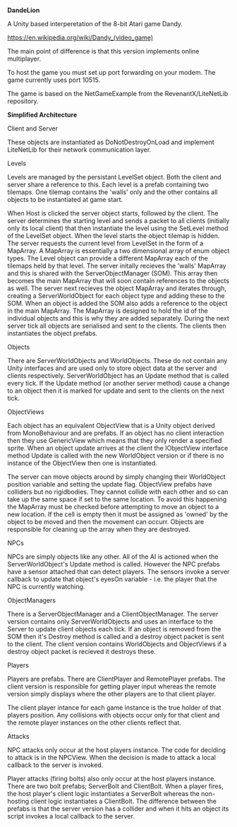 **DandeLion**

A Unity based interperetation of the 8-bit Atari game Dandy.

https://en.wikipedia.org/wiki/Dandy_(video_game)

The main point of difference is that this version implements online multiplayer.

To host the game you must set up port forwarding on your modem. The game currently uses port 10515.

The game is based on the NetGameExample from the RevenantX/LiteNetLib repository.

**Simplified Architecture**

Client and Server

These objects are instantiated as DoNotDestroyOnLoad and implement LiteNetLib for their network communication layer.

Levels

Levels are managed by the persistant LevelSet object. Both the client and server share a reference to this. Each level is a prefab containing two tilemaps. One tilemap contains the 'walls' only and the other contains all objects to be instantiated at game start.

When Host is clicked the server object starts, followed by the client. The server determines the starting level and sends a packet to all clients (initially only its local client) that then instantiate the level using the SetLevel method of the LevelSet object. When the level starts the object tilemap is hidden. The server requests the current level from LevelSet in the form of a MapArray. A MapArray is essentially a two dimensional array of enum object types. The Level object can provide a different MapArray each of the tilemaps held by that level. The server initally recieves the 'walls' MapArray and this is shared with the ServerObjectManager (SOM). This array then becomes the main MapArray that will soon contain references to the objects as well. The server next recieves the object MapArray and iterates through, creating a ServerWorldObject for each object type and adding these to the SOM. When an object is added the SOM also adds a reference to the object in the main MapArray. The MapArray is designed to hold the id of the individual objects and this is why they are added separately. During the next server tick all objects are serialised and sent to the clients. The clients then instantiates the object prefabs.

Objects

There are ServerWorldObjects and WorldObjects. These do not contain any Unity interfaces and are used only to store object data at the server and clients respectively. ServerWorldObject has an Update method that is called every tick. If the Update method (or another server method) cause a change to an object then it is marked for update and sent to the clients on the next tick.

ObjectViews

Each object has an equivalent ObjectView that is a Unity object derived from MonoBehaviour and are prefabs. If an object has no client interaction then they use GenericView which means that they only render a specified sprite. When an object update arrives at the client the IObjectView interface method Update is called with the new WorldObject version or if there is no instance of the ObjectView then one is instantiated.

The server can move objects around by simply changing their WorldObject position variable and setting the update flag. ObjectView prefabs have colliders but no rigidbodies. They cannot collide with each other and so can take up the same space if set to the same location. To avoid this happening the MapArray must be checked before attempting to move an object to a new location. If the cell is empty then it must be assigned as 'owned' by the object to be moved and then the movement can occurr. Objects are responsible for cleaning up the array when they are destroyed.

NPCs

NPCs are simply objects like any other. All of the AI is actioned when the ServerWorldObject's Update method is called. However the NPC prefabs have a sensor attached that can detect players. The sensors invoke a server callback to update that object's eyesOn variable - i.e. the player that the NPC is currently watching.

ObjectManagers

There is a ServerObjectManager and a ClientObjectManager. The server version contains only ServerWorldObjects and uses an interface to the Server to update client objects each tick. If an object is removed from the SOM then it's Destroy method is called and a destroy object packet is sent to the client. The client version contains WorldObjects and ObjectViews if a destroy object packet is recieved it destroys these.

Players

Players are prefabs. There are ClientPlayer and RemotePlayer prefabs. The client version is responsible for getting player input whereas the remote version simply displays where the other players are to that client player. 

The client player intance for each game instance is the true holder of that players position. Any collisions with objects occur only for that client and the remote player instances on the other clients reflect that.

Attacks

NPC attacks only occur at the host players instance. The code for deciding to attack is in the NPCView. When the decision is made to attack a local callback to the server is invoked.

Player attacks (firing bolts) also only occur at the host players instance. There are two bolt prefabs; ServerBolt and ClientBolt. When a player fires, the host player's client logic instantiates a ServerBolt whereas the non-hosting client logic instantiates a ClientBolt. The difference between the prefabs is that the server version has a collider and when it hits an object its script invokes a local callback to the server.









